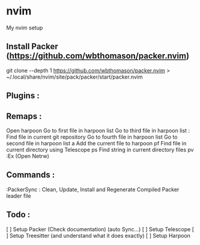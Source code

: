 # nvim
My nvim setup

## Install Packer (https://github.com/wbthomason/packer.nvim)
git clone --depth 1 https://github.com/wbthomason/packer.nvim >  ~/.local/share/nvim/site/pack/packer/start/packer.nvim

## Plugins :


## Remaps : 
<C-e> Open harpoon
<C-h> Go to first file in harpoon list
<C-n> Go to third file in harpoon list
<C-p>  : Find file in current git repository
<C-s> Go to fourth file in harpoon list
<C-t> Go to second file in harpoon list
<leader>a Add the current file to harpoon
<leader>pf Find file in current directory using Telescope
<leader>ps Find string in current directory files
<leader>pv :Ex (Open Netrw)

## Commands :
:PackerSync : Clean, Update, Install and Regenerate Compiled Packer leader file

## Todo :
[ ] Setup Packer (Check documentation) (auto Sync...)
[ ] Setup Telescope
[ ] Setup Treesitter (and understand what it does exactly)
[ ] Setup Harpoon
